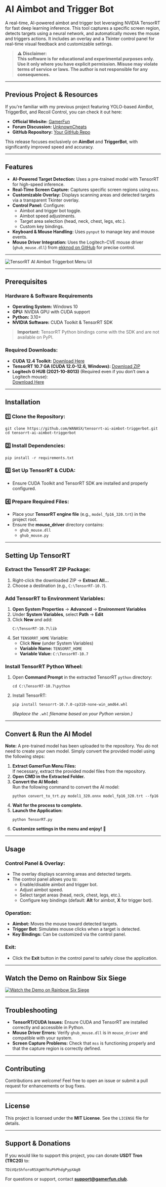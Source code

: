 # AI Aimbot and Trigger Bot

A real-time, AI-powered aimbot and trigger bot leveraging NVIDIA TensorRT for fast deep learning inference. This tool captures a specific screen region, detects targets using a neural network, and automatically moves the mouse and triggers actions. It includes an overlay and a Tkinter control panel for real-time visual feedback and customizable settings.

> **⚠️ Disclaimer:**  
> **This software is for educational and experimental purposes only. Use it only where you have explicit permission. Misuse may violate terms of service or laws. The author is not responsible for any consequences.**

---

## Previous Project & Resources

If you're familiar with my previous project featuring YOLO-based AimBot, TriggerBot, and Recoil Control, you can check it out here:

- **Official Website:** [GamerFun](https://www.gamerfun.club/ai-aimbot-triggerbot-shooter-games)
- **Forum Discussion:** [UnknownCheats](https://www.unknowncheats.me/forum/rainbow-six-siege/671029-gamerfun-ai-menu-mouse-aimbot-triggerbot-recoil-control-using-lgub-drivers.html)
- **GitHub Repository:** [Your GitHub Repo](https://github.com/YourUsername/your-repo-name)

This release focuses exclusively on **AimBot** and **TriggerBot**, with significantly improved speed and accuracy.

---

## Features

- **AI-Powered Target Detection:** Uses a pre-trained model with TensorRT for high-speed inference.
- **Real-Time Screen Capture:** Captures specific screen regions using `mss`.
- **Customizable Overlay:** Displays scanning areas and detected targets via a transparent Tkinter overlay.
- **Control Panel:** Configure:
  - Aimbot and trigger bot toggle.
  - Aimbot speed adjustments.
  - Target area selection (head, neck, chest, legs, etc.).
  - Custom key bindings.
- **Keyboard & Mouse Handling:** Uses `pynput` to manage key and mouse events.
- **Mouse Driver Integration:** Uses the Logitech-CVE mouse driver (`ghub_mouse.dll`) from [ekknod on GitHub](https://github.com/ekknod/logitech-cve) for precise control.

---

![TensorRT AI Aimbot Triggerbot Menu UI](GamerFun_AI_Menu.webp)

---

## Prerequisites

### Hardware & Software Requirements

- **Operating System:** Windows 10  
- **GPU:** NVIDIA GPU with CUDA support  
- **Python:** 3.10+  
- **NVIDIA Software:** CUDA Toolkit & TensorRT SDK  

> **Important:** TensorRT Python bindings come with the SDK and are not available on PyPI.

### Required Downloads:

- **CUDA 12.4 Toolkit:** [Download Here](https://developer.nvidia.com/cuda-12-4-0-download-archive)
- **TensorRT 10.7 GA (CUDA 12.0-12.6, Windows):** [Download ZIP](https://developer.nvidia.com/downloads/compute/machine-learning/tensorrt/10.7.0/zip/TensorRT-10.7.0.23.Windows.win10.cuda-12.6.zip)
- **Logitech G HUB (2021-10-8013)** (Required even if you don’t own a Logitech mouse):  
  [Download Here](https://www.unknowncheats.me/forum/downloads.php?do=file&id=39879)

---

## Installation

### 1️⃣ Clone the Repository:
```
git clone https://github.com/WANASX/tensorrt-ai-aimbot-triggerbot.git
cd tensorrt-ai-aimbot-triggerbot
```

### 2️⃣ Install Dependencies:
```
pip install -r requirements.txt
```

### 3️⃣ Set Up TensorRT & CUDA:
- Ensure CUDA Toolkit and TensorRT SDK are installed and properly configured.

### 4️⃣ Prepare Required Files:
- Place your **TensorRT engine file** (e.g., `model_fp16_320.trt`) in the project root.
- Ensure the **mouse_driver** directory contains:
  - `ghub_mouse.dll`
  - `ghub_mouse.py`

---

## Setting Up TensorRT

### Extract the TensorRT ZIP Package:
1. Right-click the downloaded ZIP → **Extract All...**
2. Choose a destination (e.g., `C:\TensorRT-10.7`).

### Add TensorRT to Environment Variables:
1. **Open System Properties** → **Advanced** → **Environment Variables**
2. Under **System Variables**, select **Path** → **Edit**
3. Click **New** and add:
   ```
   C:\TensorRT-10.7\lib
   ```
4. Set `TENSORRT_HOME` Variable:
   - Click **New** (under System Variables)
   - **Variable Name:** `TENSORRT_HOME`
   - **Variable Value:** `C:\TensorRT-10.7`

### Install TensorRT Python Wheel:
1. Open **Command Prompt** in the extracted TensorRT `python` directory:
   ```
   cd C:\TensorRT-10.7\python
   ```
2. Install TensorRT:
   ```
   pip install tensorrt-10.7.0-cp310-none-win_amd64.whl
   ```
   *(Replace the `.whl` filename based on your Python version.)*

---

## Convert & Run the AI Model

**Note:** A pre-trained model has been uploaded to the repository. You do not need to create your own model. Simply convert the provided model using the following steps:

1. **Extract GamerFun Menu Files:**  
   If necessary, extract the provided model files from the repository.
2. **Open CMD in the Extracted Folder.**
3. **Convert the AI Model:**  
   Run the following command to convert the AI model:
   ```
   python convert_to_trt.py model1_320.onnx model_fp16_320.trt --fp16
   ```
4. **Wait for the process to complete.**
5. **Launch the Application:**
   ```
   python TensorRT.py
   ```
6. **Customize settings in the menu and enjoy! 🎯**

---

## Usage

### Control Panel & Overlay:
- The overlay displays scanning areas and detected targets.
- The control panel allows you to:
  - Enable/disable aimbot and trigger bot.
  - Adjust aimbot speed.
  - Select target areas (head, neck, chest, legs, etc.).
  - Configure key bindings (default: **Alt** for aimbot, **X** for trigger bot).

### Operation:
- **Aimbot:** Moves the mouse toward detected targets.
- **Trigger Bot:** Simulates mouse clicks when a target is detected.
- **Key Bindings:** Can be customized via the control panel.

### Exit:
- Click the **Exit** button in the control panel to safely close the application.

---

## Watch the Demo on Rainbow Six Siege
[![Watch the Demo on Rainbow Six Siege](https://img.youtube.com/vi/fbQEHXRf6rc/0.jpg)](https://www.youtube.com/watch?v=fbQEHXRf6rc)

---

## Troubleshooting

- **TensorRT/CUDA Issues:** Ensure CUDA and TensorRT are installed correctly and accessible in Python.  
- **Mouse Driver Errors:** Verify `ghub_mouse.dll` is in `mouse_driver` and compatible with your system.  
- **Screen Capture Problems:** Check that `mss` is functioning properly and that the capture region is correctly defined.

---

## Contributing

Contributions are welcome! Feel free to open an issue or submit a pull request for enhancements or bug fixes.

---

## License

This project is licensed under the **MIT License**. See the `LICENSE` file for details.

---

## Support & Donations

If you would like to support this project, you can donate **USDT Tron (TRC20)** to:
```
TDiVQzShforoR5XgWXfKuPhPhdgPypXAgB
```

For questions or support, contact **support@gamerfun.club**.
